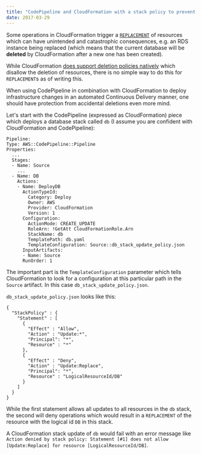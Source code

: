 ```yaml
---
title: "CodePipeline and CloudFormation with a stack policy to prevent `REPLACEMENT`s of resources"
date: 2017-03-29
---
```


Some operations in CloudFormation trigger a [`REPLACEMENT`](http://docs.aws.amazon.com/AWSCloudFormation/latest/UserGuide/using-cfn-updating-stacks-update-behaviors.html) of resources which can have unintended and catastrophic consequences, e.g. an RDS instance being replaced (which means that the current database will be **deleted** by CloudFormation after a new one has been created).

While CloudFormation [does support deletion policies natively](http://docs.aws.amazon.com/AWSCloudFormation/latest/UserGuide/aws-attribute-deletionpolicy.html) which disallow the deletion of resources, there is no simple way to do this for `REPLACEMENT`s as of writing this. 

When using CodePipeline in combination with CloudFormation to deploy infrastructure changes in an automated Continuous Delivery manner, one should have protection from accidental deletions even more mind.

Let's start with the CodePipeline (expressed as CloudFormation) piece which deploys a database stack called `db` (I assume you are confident with CloudFormation and CodePipeline):

```
Pipeline:
Type: AWS::CodePipeline::Pipeline
Properties:
  ...
  Stages:
  - Name: Source
    ...
  - Name: DB
    Actions:
    - Name: DeployDB
      ActionTypeId:
        Category: Deploy
        Owner: AWS
        Provider: CloudFormation
        Version: 1
      Configuration:
        ActionMode: CREATE_UPDATE
        RoleArn: !GetAtt CloudFormationRole.Arn
        StackName: db
        TemplatePath: db.yaml
        TemplateConfiguration: Source::db_stack_update_policy.json
      InputArtifacts:
      - Name: Source
      RunOrder: 1
```

The important part is the `TemplateConfiguration` parameter which tells CloudFormation to look for a configuration at this particular path in the `Source` artifact. In this case `db_stack_update_policy.json`.

`db_stack_update_policy.json` looks like this:
```
{
  "StackPolicy" : {
    "Statement" : [
      {
        "Effect" : "Allow",
        "Action" : "Update:*",
        "Principal": "*",
        "Resource" : "*"
      },
      {
        "Effect" : "Deny",
        "Action" : "Update:Replace",
        "Principal": "*",
        "Resource" : "LogicalResourceId/DB"
      }
    ]
  }
}
```
While the first statement allows all updates to all resources in the `db` stack, the second will deny operations which would result in a `REPLACEMENT` of the resource with the logical id `DB` in this stack.

A CloudFormation stack update of `db` would fail with an error message like `Action denied by stack policy: Statement [#1] does not allow [Update:Replace] for resource [LogicalResourceId/DB]`.
